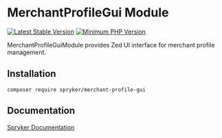 # MerchantProfileGui Module
[![Latest Stable Version](https://poser.pugx.org/spryker/merchant-profile-gui/v/stable.svg)](https://packagist.org/packages/spryker/merchant-profile-gui)
[![Minimum PHP Version](https://img.shields.io/badge/php-%3E%3D%208.2-8892BF.svg)](https://php.net/)

MerchantProfileGuiModule provides Zed UI interface for merchant profile management.

## Installation

```
composer require spryker/merchant-profile-gui
```

## Documentation

[Spryker Documentation](https://docs.spryker.com)
